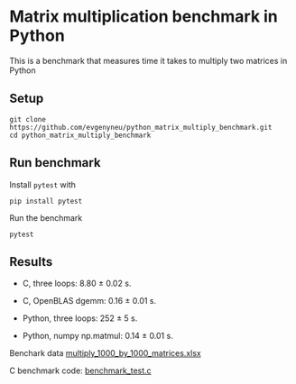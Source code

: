 # Matrix multiplication benchmark in Python

This is a benchmark that measures time it takes to multiply two matrices in Python

## Setup

```
git clone https://github.com/evgenyneu/python_matrix_multiply_benchmark.git
cd python_matrix_multiply_benchmark
```

## Run benchmark

Install `pytest` with

```
pip install pytest
```

Run the benchmark

```
pytest
```

## Results

* C, three loops: 8.80 ± 0.02 s.

* C, OpenBLAS dgemm: 0.16 ± 0.01 s.

* Python, three loops: 252 ± 5 s.

* Python, numpy np.matmul: 0.14 ± 0.01 s.


Benchark data [multiply_1000_by_1000_matrices.xlsx](https://github.com/evgenyneu/image_compressor_c/blob/master/benchmark/multiply_1000_by_1000_matrices.xlsx)

C benchmark code: [benchmark_test.c](https://github.com/evgenyneu/image_compressor_c/blob/master/src/benchmark_test.c)
